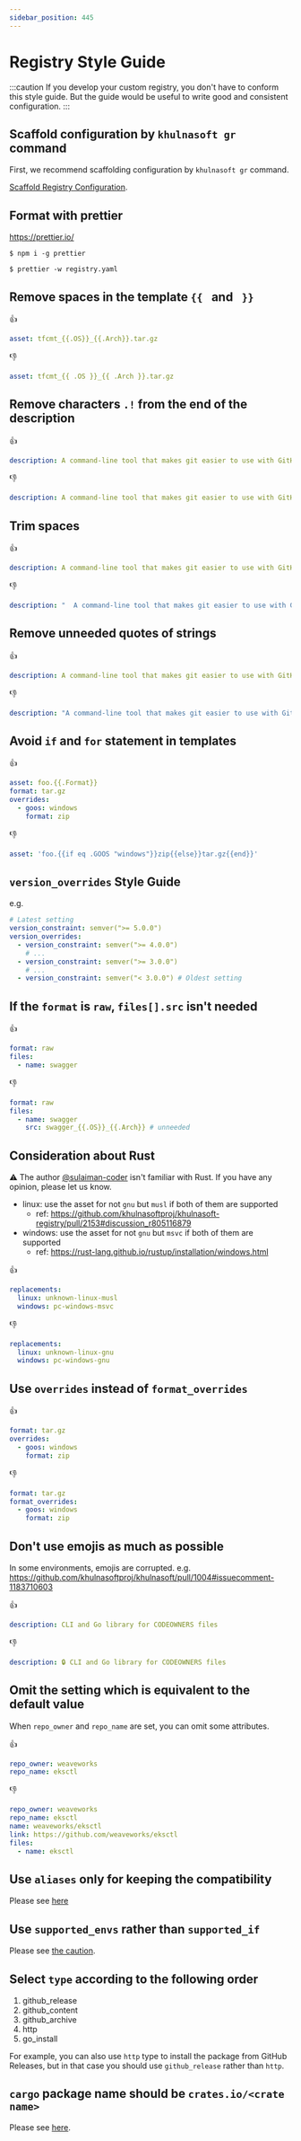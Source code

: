 ```yaml
---
sidebar_position: 445
---
```


# Registry Style Guide

:::caution
If you develop your custom registry, you don't have to conform this style guide.
But the guide would be useful to write good and consistent configuration.
:::

## Scaffold configuration by `khulnasoft gr` command

First, we recommend scaffolding configuration by `khulnasoft gr` command.

[Scaffold Registry Configuration](scaffold-registry.md).

## Format with prettier

https://prettier.io/

```console
$ npm i -g prettier
```

```console
$ prettier -w registry.yaml
```

## Remove spaces in the template `{{ ` and ` }}`

:thumbsup:

```yaml
asset: tfcmt_{{.OS}}_{{.Arch}}.tar.gz
```

:thumbsdown:

```yaml
asset: tfcmt_{{ .OS }}_{{ .Arch }}.tar.gz
```

## Remove characters `.!` from the end of the description

:thumbsup:

```yaml
description: A command-line tool that makes git easier to use with GitHub
```

:thumbsdown:

```yaml
description: A command-line tool that makes git easier to use with GitHub.
```

## Trim spaces

:thumbsup:

```yaml
description: A command-line tool that makes git easier to use with GitHub
```

:thumbsdown:

```yaml
description: "  A command-line tool that makes git easier to use with GitHub  "
```

## Remove unneeded quotes of strings

:thumbsup:

```yaml
description: A command-line tool that makes git easier to use with GitHub
```

:thumbsdown:

```yaml
description: "A command-line tool that makes git easier to use with GitHub"
```

## Avoid `if` and `for` statement in templates

:thumbsup:

```yaml
asset: foo.{{.Format}}
format: tar.gz
overrides:
  - goos: windows
    format: zip
```

:thumbsdown:

```yaml
asset: 'foo.{{if eq .GOOS "windows"}}zip{{else}}tar.gz{{end}}'
```

## `version_overrides` Style Guide

e.g.

```yaml
# Latest setting
version_constraint: semver(">= 5.0.0")
version_overrides:
  - version_constraint: semver(">= 4.0.0")
    # ...
  - version_constraint: semver(">= 3.0.0")
    # ...
  - version_constraint: semver("< 3.0.0") # Oldest setting
```

## If the `format` is `raw`, `files[].src` isn't needed

:thumbsup:

```yaml
format: raw
files:
  - name: swagger
```

:thumbsdown:

```yaml
format: raw
files:
  - name: swagger
    src: swagger_{{.OS}}_{{.Arch}} # unneeded
```

## Consideration about Rust

:warning: The author [@sulaiman-coder](https://github.com/sulaiman-coder) isn't familiar with Rust. If you have any opinion, please let us know.

- linux: use the asset for not `gnu` but `musl` if both of them are supported
  - ref: https://github.com/khulnasoftproj/khulnasoft-registry/pull/2153#discussion_r805116879
- windows: use the asset for not `gnu` but `msvc` if both of them are supported
  - ref: https://rust-lang.github.io/rustup/installation/windows.html

:thumbsup:

```yaml
replacements:
  linux: unknown-linux-musl
  windows: pc-windows-msvc
```

:thumbsdown:

```yaml
replacements:
  linux: unknown-linux-gnu
  windows: pc-windows-gnu
```

## Use `overrides` instead of `format_overrides`

:thumbsup:

```yaml
format: tar.gz
overrides:
  - goos: windows
    format: zip
```

:thumbsdown:

```yaml
format: tar.gz
format_overrides:
  - goos: windows
    format: zip
```

## Don't use emojis as much as possible

In some environments, emojis are corrupted. e.g. https://github.com/khulnasoftproj/khulnasoft/pull/1004#issuecomment-1183710603

:thumbsup:

```yaml
description: CLI and Go library for CODEOWNERS files
```

:thumbsdown:

```yaml
description: 🔒 CLI and Go library for CODEOWNERS files
```

## Omit the setting which is equivalent to the default value

When `repo_owner` and `repo_name` are set, you can omit some attributes.

:thumbsup:

```yaml
repo_owner: weaveworks
repo_name: eksctl
```

:thumbsdown:

```yaml
repo_owner: weaveworks
repo_name: eksctl
name: weaveworks/eksctl
link: https://github.com/weaveworks/eksctl
files:
  - name: eksctl
```

## Use `aliases` only for keeping the compatibility

Please see [here](/docs/reference/registry-config/aliases#use-aliases-only-for-keeping-the-compatibility)

## Use `supported_envs` rather than `supported_if`

Please see [the caution](/docs/reference/registry-config/supported-if).

## Select `type` according to the following order

1. github_release
1. github_content
1. github_archive
1. http
1. go_install

For example, you can also use `http` type to install the package from GitHub Releases, but in that case you should use `github_release` rather than `http`.

## `cargo` package name should be `crates.io/<crate name>`

Please see [here](/docs/reference/registry-config/cargo-package#-package-name).
